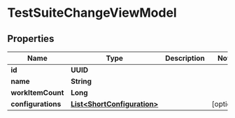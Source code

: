 

# TestSuiteChangeViewModel


## Properties

| Name | Type | Description | Notes |
|------------ | ------------- | ------------- | -------------|
|**id** | **UUID** |  |  |
|**name** | **String** |  |  |
|**workItemCount** | **Long** |  |  |
|**configurations** | [**List&lt;ShortConfiguration&gt;**](ShortConfiguration.md) |  |  [optional] |




